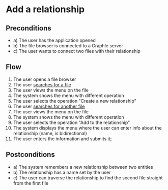 # Add a relationship
## Preconditions
- a) The user has the application opened
- b) The file browser is connected to a Graphle server
- c) The user wants to connect two files with their relationship

## Flow
1. The user opens a file browser
2. The user [searches for a file](../search-for-a-file)
3. The user views the menu on the file
4. The system shows the menu with different operation 
5. The user selects the operation "Create a new relationship"
6. The user [searches for another file](../search-for-a-file)
7. The user views the menu on the file 
8. The system shows the menu with different operation 
9. The user selects the operation "Add to the relationship"
10. The system displays the menu where the user can enter info about the relationship (name, is bidirectional)
11. The user enters the information and submits it;

## Postconditions
- a) The system remembers a new relationship between two entities
- b) The relationship has a name set by the user
- c) The user can traverse the relationship to find the second file straight from the first file 